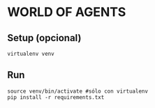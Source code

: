 # WORLD OF AGENTS

## Setup (opcional)

```
virtualenv venv
```

## Run

```
source venv/bin/activate #sólo con virtualenv
pip install -r requirements.txt
```
